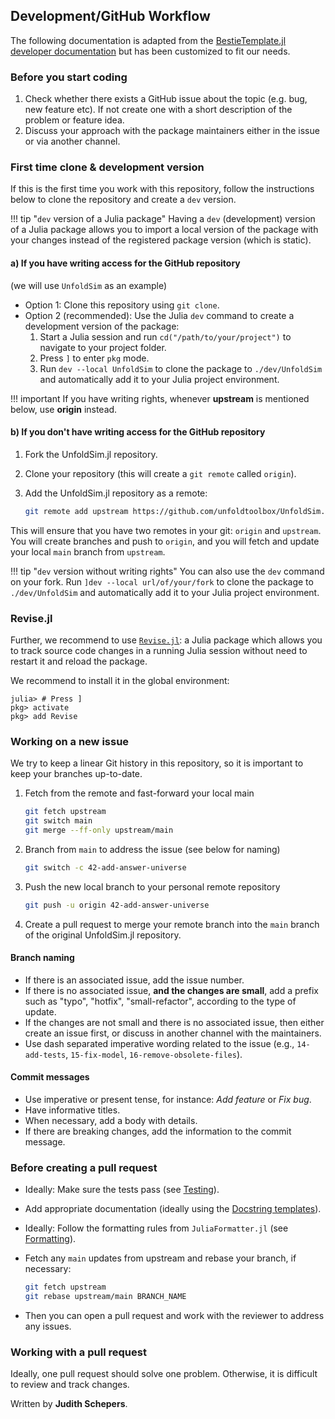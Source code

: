

## Development/GitHub Workflow
The following documentation is adapted from the [BestieTemplate.jl developer documentation](https://juliabesties.github.io/BestieTemplate.jl/stable/91-developer/) but has been customized to fit our needs.  

### Before you start coding
1. Check whether there exists a GitHub issue about the topic (e.g. bug, new feature etc). If not create one with a short description of the problem or feature idea.
2. Discuss your approach with the package maintainers either in the issue or via another channel.

### First time clone & development version

If this is the first time you work with this repository, follow the instructions below to clone the repository and create a `dev` version. 

!!! tip "`dev` version of a Julia package"
    Having a `dev` (development) version of a Julia package allows you to import a local version of the package with your changes instead of the registered package version (which is static).

#### a) If you have writing access for the GitHub repository
(we will use `UnfoldSim` as an example)
- Option 1: Clone this repository using `git clone`.
- Option 2 (recommended): Use the Julia `dev` command to create a development version of the package:
    1. Start a Julia session and run `cd("/path/to/your/project")` to navigate to your project folder.
    2. Press `]` to enter `pkg` mode.
    3. Run `dev --local UnfoldSim` to clone the package to `./dev/UnfoldSim` and automatically add it to your Julia project environment.

!!! important
    If you have writing rights, whenever **upstream** is mentioned below, use **origin** instead.

#### b) If you don't have writing access for the GitHub repository
1. Fork the UnfoldSim.jl repository.
2. Clone your repository (this will create a `git remote` called `origin`).
3. Add the UnfoldSim.jl repository as a remote:

   ```bash
   git remote add upstream https://github.com/unfoldtoolbox/UnfoldSim.jl
   ```

This will ensure that you have two remotes in your git: `origin` and `upstream`.
You will create branches and push to `origin`, and you will fetch and update your local `main` branch from `upstream`.

!!! tip "`dev` version without writing rights"
    You can also use the `dev` command on your fork. Run `]dev --local url/of/your/fork` to clone the package to `./dev/UnfoldSim` and automatically add it to your Julia project environment.

### Revise.jl
Further, we recommend to use [`Revise.jl`](https://github.com/timholy/Revise.jl): a Julia package which allows you to track source code changes in a running Julia session without need to restart it and reload the package.

We recommend to install it in the global environment:
```julia-repl
julia> # Press ]
pkg> activate
pkg> add Revise
```

### Working on a new issue

We try to keep a linear Git history in this repository, so it is important to keep your branches up-to-date.

1. Fetch from the remote and fast-forward your local main

   ```bash
   git fetch upstream
   git switch main
   git merge --ff-only upstream/main
   ```

2. Branch from `main` to address the issue (see below for naming)

   ```bash
   git switch -c 42-add-answer-universe
   ```

3. Push the new local branch to your personal remote repository

   ```bash
   git push -u origin 42-add-answer-universe
   ```

4. Create a pull request to merge your remote branch into the `main` branch of the original UnfoldSim.jl repository.

#### Branch naming

- If there is an associated issue, add the issue number.
- If there is no associated issue, **and the changes are small**, add a prefix such as "typo", "hotfix", "small-refactor", according to the type of update.
- If the changes are not small and there is no associated issue, then either create an issue first, or discuss in another channel with the maintainers.
- Use dash separated imperative wording related to the issue (e.g., `14-add-tests`, `15-fix-model`, `16-remove-obsolete-files`).

#### Commit messages

- Use imperative or present tense, for instance: *Add feature* or *Fix bug*.
- Have informative titles.
- When necessary, add a body with details.
- If there are breaking changes, add the information to the commit message.

### Before creating a pull request

- Ideally: Make sure the tests pass (see [Testing](@ref)).
- Add appropriate documentation (ideally using the [Docstring templates](@ref)).
- Ideally: Follow the formatting rules from `JuliaFormatter.jl` (see [Formatting](@ref)).
- Fetch any `main` updates from upstream and rebase your branch, if necessary:

  ```bash
  git fetch upstream
  git rebase upstream/main BRANCH_NAME
  ```

- Then you can open a pull request and work with the reviewer to address any issues.

### Working with a pull request

Ideally, one pull request should solve one problem. Otherwise, it is difficult to review and track changes.


Written by **Judith Schepers**.